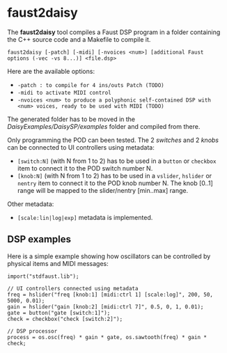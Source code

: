 # faust2daisy

The **faust2daisy** tool compiles a Faust DSP program in a folder containing the C++ source code and a Makefile to compile it.  

`faust2daisy [-patch] [-midi] [-nvoices <num>] [additional Faust options (-vec -vs 8...)] <file.dsp>`

Here are the available options:

- `-patch : to compile for 4 ins/outs Patch (TODO)`
- `-midi to activate MIDI control`
- `-nvoices <num> to produce a polyphonic self-contained DSP with <num> voices, ready to be used with MIDI (TODO)`

The generated folder has to be moved in the *DaisyExamples/DaisySP/examples* folder and compiled from there. 

Only programming the POD can been tested. The 2 *switches* and 2 *knobs* can be connected to UI controllers using metadata:

- `[switch:N]` (with N from 1 to 2) has to be used in a `button` or `checkbox` item to connect it to the POD switch number N.
- `[knob:N]` (with N from 1 to 2) has to be used in a `vslider`, `hslider` or `nentry` item to connect it to the POD knob number N. The knob [0..1] range will be mapped to the slider/nentry [min..max] range.

Other metadata:

- `[scale:lin|log|exp]` metadata is implemented.

## DSP examples

Here is a simple example showing how oscillators can be controlled by physical items and MIDI messages:

```
import("stdfaust.lib");

// UI controllers connected using metadata
freq = hslider("freq [knob:1] [midi:ctrl 1] [scale:log]", 200, 50, 5000, 0.01);
gain = hslider("gain [knob:2] [midi:ctrl 7]", 0.5, 0, 1, 0.01);
gate = button("gate [switch:1]");
check = checkbox("check [switch:2]");

// DSP processor
process = os.osc(freq) * gain * gate, os.sawtooth(freq) * gain * check;
```
